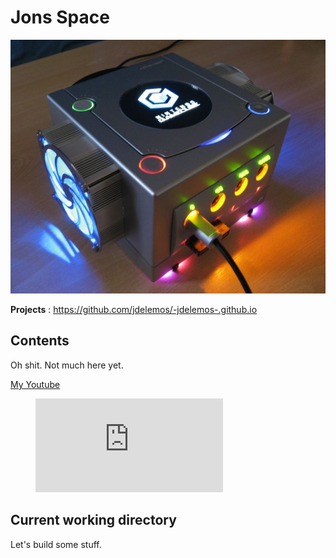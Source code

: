 # **Jons Space**

<img src="me.jpg.png" alt="Nintendo">

**Projects** : https://github.com/jdelemos/-jdelemos-.github.io
## Contents

Oh shit. Not much here yet. 

<a href="https://www.youtube.com/channel/UCiHuMOTRPCCVe6s1jKoTYDA">My Youtube</a>

<figure class="video_container">
  <iframe src="https://www.youtube.com/watch?v=vI8cDhfSiNE&ab_channel=EmilioIrigoyen" frameborder="0" allowfullscreen="true"> </iframe>
</figure>

## Current working directory

Let's build some stuff. 
